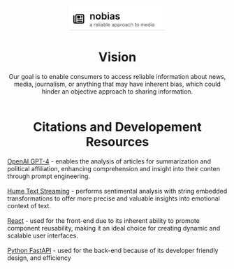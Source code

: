 <p align="center">
    <img src="image2.png" alt="Logo" width="225"/>
</p>


#  <center>Vision</center>

<center>Our goal is to enable consumers to access reliable information about news, media, journalism, or anything that may have inherent bias, which could hinder an objective approach to sharing information.<br>
<br>

</center>


# <center>Citations and Developement Resources </center>

[OpenAI GPT-4](https://openai.com/) - enables the analysis of articles for summarization and political affiliation, enhancing comprehension and insight into their conten through prompt engineering. <br>
<br>
[Hume Text Streaming](https://dev.hume.ai/docs/streaming-api-tutorial) - performs sentimental analysis with string embedded transformations to offer more precise and valuable insights into emotional context of text. <br>
<br>
[React](https://react.dev/) - used for the front-end  due to its inherent ability to promote component reusability, making it an ideal choice for creating dynamic and scalable user interfaces.  <br>
<br> 
[Python FastAPI](https://fastapi.tiangolo.com/lo/) - used for the back-end because of its developer friendly design, and efficiency 